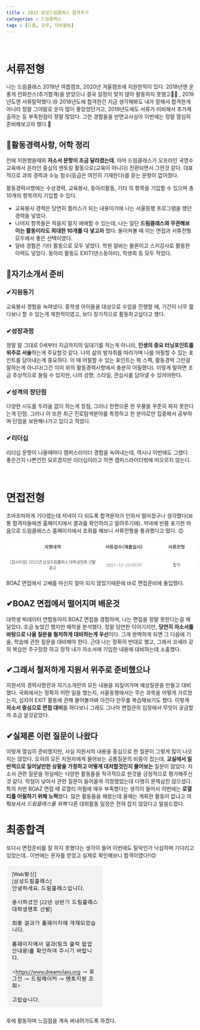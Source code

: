 ```yaml
---
title : 2022 삼성드림클래스 합격후기
categories : 드림클래스
tags : [드클, 코무, 대외활동]
---
```


​	

# 서류전형

나는 드림클래스 2019년 여름캠프, 2020년 겨울캠프에 지원한적이 있다. 2018년엔 운좋게 전화찬스(추가합격)을 받았으나 결국 일정이 맞지 않아 활동하지 못했고🤦‍♀️ , 2019년도엔 서류탈락했다.😢 2018년도에 합격한건 지금 생각해봐도 내가 잘해서 합격한게 아니라 정말 그야말로 운이 많이 좋았었던거고, 2019년도에도 서류가 미비해서 추가제출하는 등 부족한점이 정말 많았다. 그런 경험들을 반면교사삼아 이번에는 정말 열심히 준비해보고자 했다.💪

## 🧾활동경력사항, 어학 정리

전에 지원했을때와 **자소서 문항이 조금 달라졌는데**, 아마 드림클래스가 오프라인 국영수 교육에서 온라인 중심의 멘토링 활동으로(교육이 아니다) 전환되면서 그런것 같다. 대표적으로 과외 경력과 수능 점수(등급은 여전히 기재한다)를 묻는 문항이 없어졌다.

활동경력사항에는 수상경력, 교육봉사, 동아리활동, 기타 의 항목을 기입할 수 있으며 총 10개의 항목까지 기입할 수 있다. 

- 교육봉사 경력은 당연히 플러스가 되는 내용이기에 나는 서울동행 프로그램을 했던 경력을 넣었다.
- 나머지 항목들은 적을지 말지 애매할 수 있는데, 나는 일단 **드림클래스와 무관해보이는 활동이라도 최대한 10개를 다 넣고자** 했다. 돌이켜볼 때 이는 면접과 서류전형 모두에서 좋은 선택이였다.
- 알바 경험은 기타 활동으로 모두 넣었다. 학원 알바는 물론이고 스키강사로 활동한 이력도 넣었다. 동아리 활동도 EXIT(댄스동아리), 학생회 등 모두 적었다.

## 🧾자기소개서 준비



### ✔지원동기

교육봉사 경험을 녹여냈다. 중학생 아이들을 대상으로 수업을 진행할 때, 기간이 너무 짧다보니 할 수 있는게 제한적이였고, 보다 장기적으로 활동하고싶다고 했다.

### ✔성장과정

정말 말 그대로 0세부터 지금까지의 일대기를 적는게 아니라, **인생의 중요 터닝포인트를 위주로 서술**하는게 주요할것 같다. 나의 삶의 발자취를 따라가며 나를 어필할 수 있는 포인트를 담아내는게 중요하다. 이 때 어필할 수 있는 포인트는 뭐 스펙, 활동경력 그런걸 말하는게 아니다(그건 이미 위의 활동경력사항에서 충분히 어필했다). 이렇게 말하면 조금 추상적으로 들릴 수 있지만, 나의 성향, 스타일, 관심사를 담아낼 수 있어야한다.

### ✔성격의 장단점

다양한 시도를 두려움 없이 하는게 장점, 그러나 한편으론 한 우물을 꾸준히 파지 못한다는게 단점. 그러나 이 또한 최근 진로탐색분야를 특정하고 한 분야로만 집중해서 공부하며 단점을 보완해나가고 있다고 적었다.

### ✔리더십

리더십 문항이 나올때마다 캠퍼스라이더 경험을 녹여내는데, 역시나 이번에도 그랬다. 좋은건지 나쁜건진 모르겠지만 리더십이라고 하면 캠퍼스라이더밖에 떠오르지 않는다.

​	

# 면접전형

조마조마하게 기다렸는데 저녁이 다 되도록 합격문자가 안와서 떨어졌구나 생각했다(보통 합격자들에겐 홈페이지에서 결과를 확인하라고 알려주기에). 저녁에 반쯤 포기한 마음으로 드림클래스스 홈페이지에서 조회를 해보니 서류전형을 통과했다고 떴다. 😊

![image-20220208203434902](../assets/images/2022-02-08-passdreamclass/image-20220208203434902.png)

BOAZ 면접에서 고배를 마신지 얼마 되지 않았기때문에 바로 면접준비에 돌입했다.

## ✔BOAZ 면접에서 떨어지며 배운것

대학생 빅데이터 연합동아지 BOAZ 면접을 경험하며, 나는 면접을 정말 못한다는걸 깨달았다. 조금 늦었긴 했지만 패착을 분석했다. 정말 당연한 이야기지만, **당연히 자소서를 바탕으로 나올 질문을 철저하게 대비하는게 우선**이다. 그게 완벽하게 되면 그 다음에 기술, 학습에 관한 질문을 대비해야 한다. 근데 나는 정확히 반대로 했고, 그래서 코세라 강의 복습만 주구장창 하고 정작 내가 자소서에 기입한 내용에 대비하는데 소홀했다.

## ✔그래서 철저하게 지원서 위주로 준비했으나

지원서의 경력사항란과 자기소개란의 모든 내용을 되짚어가며 예상질문을 만들고 대비했다. 국회에서는 정확히 어떤 일을 했는지, 서울동행에서는 무슨 과목을 어떻게 가르쳤는지, 심지어 EXIT 활동에 관해 물어볼까봐 아낀다 안무를 복습해보기도 했다. 이렇게 **자소서 중심으로 면접 대비**를 하다보니 그래도 그나마 면접관의 입장에서 무엇이 궁금할까 조금 알것같았다.

## ✔실제론 이런 질문이 나왔다

이렇게 열심히 준비했지만, 사실 지원서의 내용을 중심으로 한 질문이 그렇게 많이 나오지는 않았다. 오히려 모든 지원자에게 물어보는 공통질문의 비중이 컸는데, **교실에서 일반적으로 일어날만한 상황을 가정하고 어떻게 대처할것인지 물어보는** 질문이 많았다. 자소서 관련 질문을 하실때는 다양한 활동들을 적극적으로 한것을 긍정적으로 평가해주신것 같다. 학점이 낮아서 관련 질문이 들어올까 걱정했었는데 다행히 문제삼진 않으셨다. 특히 저번 BOAZ 면접 때 로열티 어필에 매우 부족했다는 생각이 들어서 이번에는 **로열티를 어필하기 위해 노력**했다. 많은 활동들을 해왔는데 올해는 계획한 활동이 없냐고 여쭤보셔서 *드림클래스를 위해* 다른 대외활동 일정은 전혀 잡지 않았다고 말씀드렸다.

# 최종합격

또다시 면접준비를 잘 하지 못했다는 생각이 들어 이번에도 탈락인가 낙심하며 기다리고 있었는데.. 이번에는 문자를 받았고 실제로 확인해보니 합격이였다!!😊

![image-20220208203515604](../assets/images/2022-02-08-passdreamclass/image-20220208203515604.png)

후에 활동하며 느낌점을 계속 써내려가도록 하겠다.









